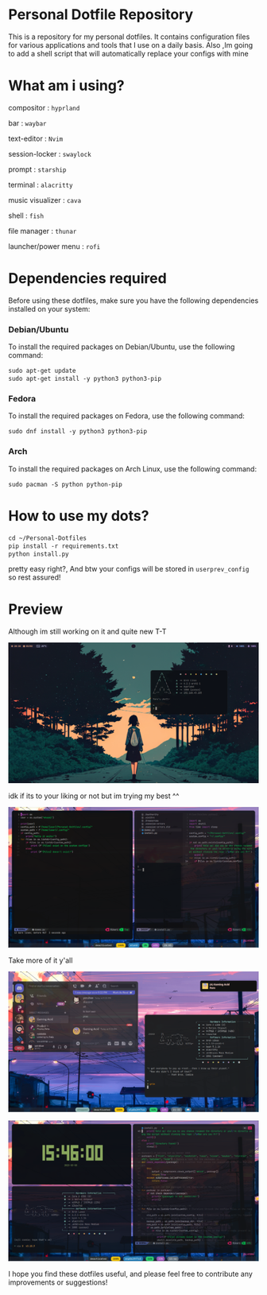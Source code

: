 # Personal Dotfile Repository

This is a repository for my personal dotfiles. It contains configuration files for various applications and tools that I use on a daily basis.
Also ,Im going to add a shell script that will automatically replace your configs with mine

# What am i using?

compositor  : ```hyprland```

bar : ```waybar```

text-editor : ```Nvim```

session-locker : ```swaylock```

prompt : ```starship```

terminal : ```alacritty```

music visualizer : ```cava```

shell : ```fish```

file manager : ```thunar```

launcher/power menu : ```rofi```

# Dependencies required

Before using these dotfiles, make sure you have the following dependencies installed on your system:

### Debian/Ubuntu
To install the required packages on Debian/Ubuntu, use the following command:
```
sudo apt-get update
sudo apt-get install -y python3 python3-pip
```
### Fedora
To install the required packages on Fedora, use the following command:
```
sudo dnf install -y python3 python3-pip
```
### Arch
To install the required packages on Arch Linux, use the following command:
```
sudo pacman -S python python-pip
```
# How to use my dots?

```
cd ~/Personal-Dotfiles
pip install -r requirements.txt
python install.py
```
pretty easy right?, And btw your configs will be stored in ```userprev_config``` so rest assured!

# Preview
Although im still working on it and quite new T-T

![image of my wm](/preview/ss4.png)

idk if its to your liking or not but im trying my best ^^

![ayy](/preview/ss3.png)

Take more of it y'all

![Second one OMG](/preview/ss2.png)

![ayy](/preview/ss1.png)

I hope you find these dotfiles useful, and please feel free to contribute any improvements or suggestions!

